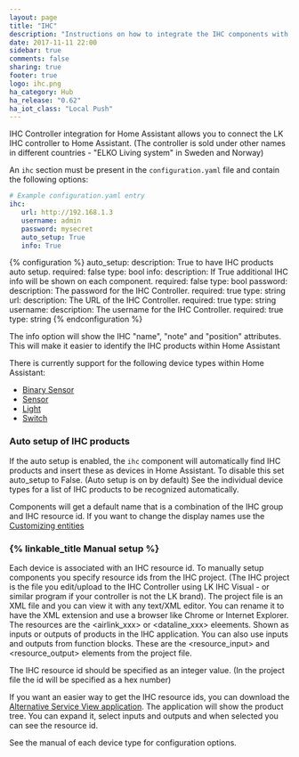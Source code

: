 ```yaml
---
layout: page
title: "IHC"
description: "Instructions on how to integrate the IHC components with Home Assistant"
date: 2017-11-11 22:00
sidebar: true
comments: false
sharing: true
footer: true
logo: ihc.png
ha_category: Hub
ha_release: "0.62"
ha_iot_class: "Local Push"
---
```


IHC Controller integration for Home Assistant allows you to connect the LK IHC controller to Home Assistant. 
(The controller is sold under other names in different countries - "ELKO Living system" in Sweden and Norway)

An `ihc` section must be present in the `configuration.yaml` file and contain the following options:

```yaml
# Example configuration.yaml entry
ihc:
   url: http://192.168.1.3
   username: admin
   password: mysecret
   auto_setup: True
   info: True
```

{% configuration %}
auto_setup:
  description: True to have IHC products auto setup.
  required: false
  type: bool
info:
  description: If True additional IHC info will be shown on each component.
  required: false
  type: bool
password:
  description: The password for the IHC Controller.
  required: true
  type: string
url:
  description: The URL of the IHC Controller.
  required: true
  type: string
username:
  description: The username for the IHC Controller.
  required: true
  type: string
{% endconfiguration %}

The info option will show the IHC "name", "note" and "position" attributes. 
This will make it easier to identify the IHC products within Home Assistant

There is currently support for the following device types within Home Assistant:

- [Binary Sensor](/components/binary_sensor.ihc/) 
- [Sensor](/components/sensor.ihc/) 
- [Light](/components/light.ihc/) 
- [Switch](/components/switch.ihc/) 

### Auto setup of IHC products

If the auto setup is enabled, the `ihc` component will automatically find IHC products and insert these as devices in Home Assistant.
To disable this set auto_setup to False. (Auto setup is on by default)
See the individual device types for a list of IHC products to be recognized automatically.

Components will get a default name that is a combination of the IHC group and IHC resource id.
If you want to change the display names use the [Customizing entities](/docs/configuration/customizing-devices/)

### {% linkable_title Manual setup %}

Each device is associated with an IHC resource id.
To manually setup components you specify resource ids from the IHC project.
(The IHC project is the file you edit/upload to the IHC Controller using LK IHC Visual - or similar program if your controller is not the LK brand).
The project file is an XML file and you can view it with any text/XML editor. 
You can rename it to have the XML extension and use a browser like Chrome or Internet Explorer.
The resources are the \<airlink_xxx> or \<dataline_xxx> eleements.
Shown as inputs or outputs of products in the IHC application.
You can also use inputs and outputs from function blocks.
These are the \<resource_input> and \<resource_output> elements from the project file.

The IHC resource id should be specified as an integer value. (In the project file the id will be specified as a hex number)

If you want an easier way to get the IHC resource ids, you can download the [Alternative Service View application](https://www.dingus.dk/updated-ihc-alternative-service-view/).
The application will show the product tree. You can expand it, select inputs and outputs and when selected you can see the resource id.

See the manual of each device type for configuration options.
